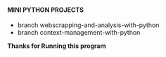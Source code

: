 
#### MINI PYTHON PROJECTS
- branch webscrapping-and-analysis-with-python
- branch context-management-with-python


**Thanks for Running this program**
